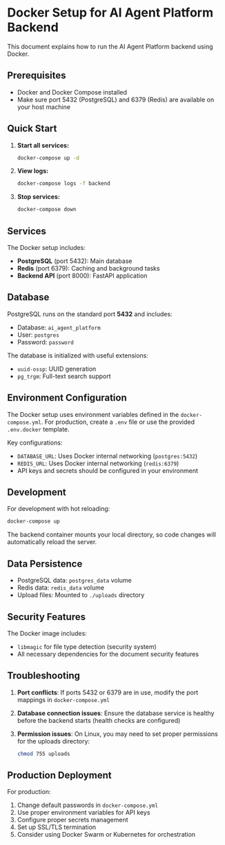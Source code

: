 # Docker Setup for AI Agent Platform Backend

This document explains how to run the AI Agent Platform backend using Docker.

## Prerequisites

- Docker and Docker Compose installed
- Make sure port 5432 (PostgreSQL) and 6379 (Redis) are available on your host machine

## Quick Start

1. **Start all services:**
   ```bash
   docker-compose up -d
   ```

2. **View logs:**
   ```bash
   docker-compose logs -f backend
   ```

3. **Stop services:**
   ```bash
   docker-compose down
   ```

## Services

The Docker setup includes:

- **PostgreSQL** (port 5432): Main database
- **Redis** (port 6379): Caching and background tasks
- **Backend API** (port 8000): FastAPI application

## Database

PostgreSQL runs on the standard port **5432** and includes:
- Database: `ai_agent_platform`
- User: `postgres`
- Password: `password`

The database is initialized with useful extensions:
- `uuid-ossp`: UUID generation
- `pg_trgm`: Full-text search support

## Environment Configuration

The Docker setup uses environment variables defined in the `docker-compose.yml`. For production, create a `.env` file or use the provided `.env.docker` template.

Key configurations:
- `DATABASE_URL`: Uses Docker internal networking (`postgres:5432`)
- `REDIS_URL`: Uses Docker internal networking (`redis:6379`)
- API keys and secrets should be configured in your environment

## Development

For development with hot reloading:
```bash
docker-compose up
```

The backend container mounts your local directory, so code changes will automatically reload the server.

## Data Persistence

- PostgreSQL data: `postgres_data` volume
- Redis data: `redis_data` volume
- Upload files: Mounted to `./uploads` directory

## Security Features

The Docker image includes:
- `libmagic` for file type detection (security system)
- All necessary dependencies for the document security features

## Troubleshooting

1. **Port conflicts**: If ports 5432 or 6379 are in use, modify the port mappings in `docker-compose.yml`

2. **Database connection issues**: Ensure the database service is healthy before the backend starts (health checks are configured)

3. **Permission issues**: On Linux, you may need to set proper permissions for the uploads directory:
   ```bash
   chmod 755 uploads
   ```

## Production Deployment

For production:
1. Change default passwords in `docker-compose.yml`
2. Use proper environment variables for API keys
3. Configure proper secrets management
4. Set up SSL/TLS termination
5. Consider using Docker Swarm or Kubernetes for orchestration